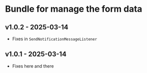 Bundle for manage the form data
======================

v1.0.2 - 2025-03-14
---
- Fixes in `SendNotificationMessageListener`

v1.0.1 - 2025-03-14
---
- Fixes here and there